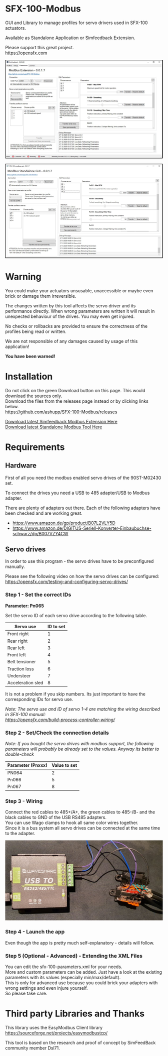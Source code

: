 # SFX-100-Modbus
GUI and Library to manage profiles for servo drivers used in SFX-100 actuators.

Available as Standalone Application or Simfeedback Extension.  

Please support this great project.  
https://opensfx.com

![SFB-Extension](doc/img/sfb-extension.jpg?raw=true|width=100px)

![SFB-Standalone](doc/img/modbus-standalone.jpg?raw=true|width=100px)

# Warning
You could make your actuators unsusable, unaccessible or maybe even brick or damage them irreversible.

The changes written by this tool affects the servo driver and its performance directly.
When wrong parameters are written it will result in unexpected behaviour of the drives. You may even get injured. 

No checks or rollbacks are provided to ensure the correctness of the profiles being read or written.

We are not responsible of any damages caused by usage of this application!

**You have been warned!**

# Installation  
Do not click on the green Download button on this page. This would download the sources only.  
Download the files from the releases page instead or by clicking links below.      
https://github.com/ashupp/SFX-100-Modbus/releases

[Download latest Simfeedback Modbus Extension Here](https://github.com/ashupp/SFX-100-Modbus/releases/latest/download/ModBusExtension.zip)  
[Download latest Standalone Modbus Tool Here](https://github.com/ashupp/SFX-100-Modbus/releases/latest/download/sfx-100-modbus-gui.zip) 

# Requirements

## Hardware
First of all you need the modbus enabled servo drives of the 90ST-M02430 set.

To connect the drives you need a USB to 485 adapter/USB to Modbus adapter.
  
There are plenty of adapters out there. Each of the following adapters have been checked and are working great.

* https://www.amazon.de/gp/product/B07L2VLY5D
* https://www.amazon.de/DIGITUS-Seriell-Konverter-Einbaubuchse-schwarz/dp/B007VZY4CW

## Servo drives
In order to use this program - the servo drives have to be preconfigured manually.  

Please see the following video on how the servo drives can be configured:  
https://opensfx.com/testing-and-configuring-servo-drives/

### Step 1 - Set the correct IDs

**Parameter: Pn065**  

Set the servo ID of each servo drive according to the following table.

Servo use           | ID to set
--------------------| -------------
Front right         | 1
Rear right          | 2
Rear left           | 3
Front left          | 4
Belt tensioner      | 5
Traction loss       | 6
Understeer          | 7
Acceleration sled   | 8

It is not a problem if you skip numbers. Its just important to have the corresponding IDs for servo use.

*Note: The servo use and ID of servo 1-4 are matching the wiring described in SFX-100 manual:  
https://opensfx.com/build-process-controller-wiring/*

### Step 2 - Set/Check the connection details

*Note: If you bought the servo drives with modbus support, the following parameters will probably be already set to the values. Anyway its better to double-check*

Parameter (Pnxxx)   | Value to set
--------------------| -------------
PN064               | 2
Pn066               | 5
Pn067               | 8

### Step 3 - Wiring
Connect the red cables to 485+/A+, the green cables to 485-/B- and the black cables to GND of the USB RS485 adapters.  
You can use Wago clamps to hook all same color wires together.  
Since it is a bus system all servo drives can be connected at the same time to the adapter.

![Prototype wiring](doc/img/prototype-wiring.jpg?raw=true|width=200)

### Step 4 - Launch the app
Even though the app is pretty much self-explanatory - details will follow.

### Step 5 (Optional - Advanced) - Extending the XML Files
You can edit the sfx-100-parameters.xml for your needs.  
More and custom parameters can be added. Just have a look at the existing parameters with its values (especially min/max/default).  
This is only for advanced use because you could brick your adapters with wrong settings and even injure yourself.  
So please take care.

# Third party Libraries and Thanks  
This library uses the EasyModbus Client library  
https://sourceforge.net/projects/easymodbustcp/

This tool is based on the research and proof of concept by SimFeedBack community member Dsl71.
